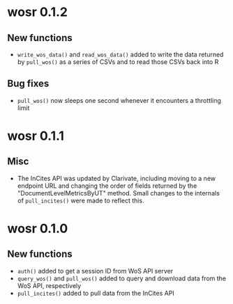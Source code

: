 # wosr 0.1.2

## New functions

* `write_wos_data()` and `read_wos_data()` added to write the data returned by `pull_wos()` as a series of CSVs and to read those CSVs back into R

## Bug fixes

* `pull_wos()` now sleeps one second whenever it encounters a throttling limit 

# wosr 0.1.1

## Misc

* The InCites API was updated by Clarivate, including moving to a new endpoint URL and changing the order of fields returned by the "DocumentLevelMetricsByUT" method. Small changes to the internals of `pull_incites()` were made to reflect this.

# wosr 0.1.0

## New functions

* `auth()` added to get a session ID from WoS API server
* `query_wos()` and `pull_wos()` added to query and download data from the WoS API, respectively
* `pull_incites()` added to pull data from the InCites API
